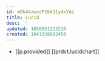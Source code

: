 ```yaml
---
id: m0h44zwxdPZ6431y4xYAz
title: Lucid
desc: ''
updated: 1650951223210
created: 1641326602456
---
```




- [[p.provided]] [[prdct.lucidchart]]
